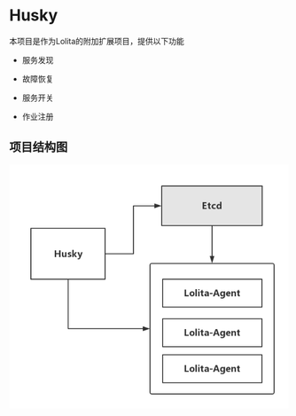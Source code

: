 Husky
======

本项目是作为Lolita的附加扩展项目，提供以下功能

- 服务发现

- 故障恢复

- 服务开关

- 作业注册


## 项目结构图

![husky](husky.png)